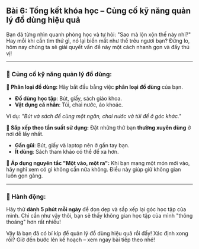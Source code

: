 ## Bài 6: Tổng kết khóa học – Củng cố kỹ năng quản lý đồ dùng hiệu quả

Bạn đã từng nhìn quanh phòng học và tự hỏi: "Sao mà lộn xộn thế này nhỉ?" Hay mỗi khi cần tìm thứ gì, nó lại biến mất như thể trêu ngươi bạn? Đừng lo, hôm nay chúng ta sẽ giải quyết vấn đề này một cách nhanh gọn và đầy thú vị!

---

### 📌 Củng cố kỹ năng quản lý đồ dùng:

**🔹 Phân loại đồ dùng:**
Hãy bắt đầu bằng việc **phân loại đồ dùng** của bạn.  
- **Đồ dùng học tập**: Bút, giấy, sách giáo khoa.  
- **Vật dụng cá nhân**: Túi, chai nước, áo khoác.  

Ví dụ: *"Bút và sách để cùng một ngăn, chai nước và túi để ở góc khác."*

**🔹 Sắp xếp theo tần suất sử dụng:**
Đặt những thứ bạn **thường xuyên dùng** ở nơi dễ lấy nhất.  
- **Gần gũi**: Bút, giấy và laptop nên ở gần tay bạn.  
- **Ít dùng**: Sách tham khảo có thể để xa hơn.  

**🔹 Áp dụng nguyên tắc "Một vào, một ra":**
Khi bạn mang một món mới vào, hãy nghĩ xem có gì không cần nữa không. Điều này giúp giữ không gian luôn gọn gàng.

---

### 🚀 Hành động:

Hãy thử **dành 5 phút mỗi ngày** để dọn dẹp và sắp xếp lại góc học tập của mình. Chỉ cần như vậy thôi, bạn sẽ thấy không gian học tập của mình "thông thoáng" hơn rất nhiều!

Vậy là bạn đã có bí kíp để quản lý đồ dùng hiệu quả rồi đấy! Xác định xong rồi? Giờ đến bước lên kế hoạch – xem ngay bài tiếp theo nhé!